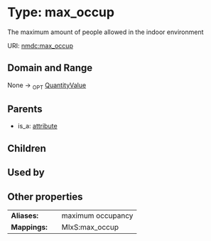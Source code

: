 
# Type: max_occup


The maximum amount of people allowed in the indoor environment

URI: [nmdc:max_occup](https://microbiomedata/meta/max_occup)


## Domain and Range

None ->  <sub>OPT</sub> [QuantityValue](QuantityValue.md)

## Parents

 *  is_a: [attribute](attribute.md)

## Children


## Used by


## Other properties

|  |  |  |
| --- | --- | --- |
| **Aliases:** | | maximum occupancy |
| **Mappings:** | | MIxS:max_occup |


